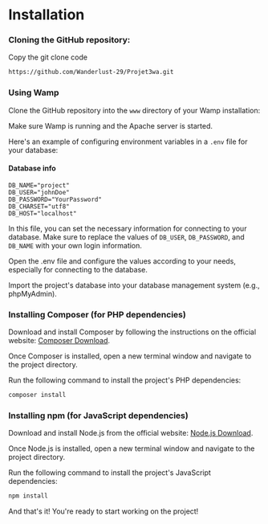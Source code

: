 # Installation
### Cloning the GitHub repository:

Copy the git clone code
```bash 
https://github.com/Wanderlust-29/Projet3wa.git
```

### Using Wamp
Clone the GitHub repository into the `www` directory of your Wamp installation:

Make sure Wamp is running and the Apache server is started.

Here's an example of configuring environment variables in a `.env` file for your database:

#### Database info
```
DB_NAME="project"
DB_USER="johnDoe"
DB_PASSWORD="YourPassword"
DB_CHARSET="utf8"
DB_HOST="localhost"
```
In this file, you can set the necessary information for connecting to your database. Make sure to replace the values of `DB_USER`, `DB_PASSWORD`, and `DB_NAME` with your own login information.

Open the .env file and configure the values according to your needs, especially for connecting to the database.

Import the project's database into your database management system (e.g., phpMyAdmin).

### Installing Composer (for PHP dependencies) 

Download and install Composer by following the instructions on the official website: [Composer Download](https://getcomposer.org/download/).

Once Composer is installed, open a new terminal window and navigate to the project directory.

Run the following command to install the project's PHP dependencies:

```bash 
composer install
```

### Installing npm (for JavaScript dependencies)

Download and install Node.js from the official website: [Node.js Download](https://nodejs.org/).

Once Node.js is installed, open a new terminal window and navigate to the project directory.

Run the following command to install the project's JavaScript dependencies:
```bash
npm install
```

And that's it! You're ready to start working on the project!
